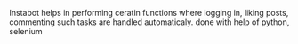 Instabot helps in performing ceratin functions where logging in, liking posts, commenting such tasks are handled automaticaly.
done with help of python, selenium 
